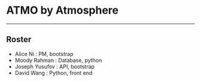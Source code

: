 # ATMO by Atmosphere

---

## Roster
* Alice Ni : PM, bootstrap
* Moody Rahman : Database, python 
* Joseph Yusufov : API, bootstrap
* David Wang : Python, front end

